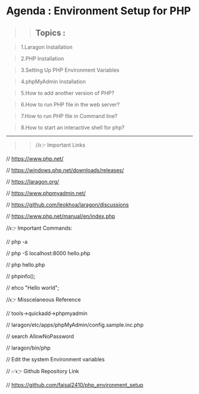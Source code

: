 # Agenda : Environment Setup for PHP

>> ## Topics :

> 1.Laragon Installation
 
> 2.PHP Installation

> 3.Setting Up PHP Environment Variables

> 4.phpMyAdmin Installation

> 5.How to add another version of PHP?

> 6.How to run PHP file in the web server?

> 7.How to run PHP file in Command line?

> 8.How to start an interactive shell for php?

______

>> //👉 Important Links

// https://www.php.net/

// https://windows.php.net/downloads/releases/

// https://laragon.org/

// https://www.phpmyadmin.net/

// https://github.com/leokhoa/laragon/discussions

// https://www.php.net/manual/en/index.php


//👉 Important Commands:

// php -a

// php -S localhost:8000 hello.php

// php hello.php

// phpinfo();

// ehco "Hello world";


//👉 Misscelaneous Reference 

// tools→quickadd→phpmyadmin

// laragon/etc/apps/phpMyAdmin/config.sample.inc.php

// search  AllowNoPassword

// laragon/bin/php

// Edit the system Environment variables


// ✅👉 Github Repository Link

// https://github.com/faisal2410/php_environment_setup
